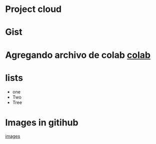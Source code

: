 # Project cloud

# Gist

# Agregando archivo de colab [colab](https://github.com/DrR7data/plantilla-dock/blob/main/cloud_colab1.ipynb)

# lists
 * one 
 * Two
 * Tree

# Images in gitihub
[images](https://github.com/DrR7data/plantilla-dock/issues/2#issuecomment-3301420236)
